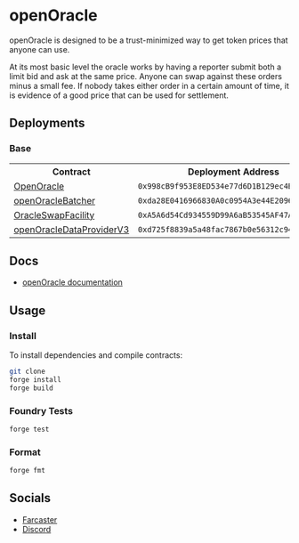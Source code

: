 # openOracle

openOracle is designed to be a trust-minimized way to get token prices that anyone can use. 

At its most basic level the oracle works by having a reporter submit both a limit bid and ask at the same price. Anyone can swap against these orders minus a small fee. If nobody takes either order in a certain amount of time, it is evidence of a good price that can be used for settlement. 


## Deployments

### Base

<table>
<tr>
<th>Contract</th>
<th>Deployment Address</th>
</tr>
<tr>
<td><a href="https://basescan.org/address/0x9339811f0F6deE122d2e97dd643c07991Aaa7a29#code">OpenOracle</a></td>
<td><code>0x998cB9f953E8ED534e77d6D1B129ec4B52A7d11D</code></td>
</tr>
<tr>
<td><a href="https://basescan.org/address/0x26bB116E62c9cE0b01aED25936f58fD1612f33Fe#code">openOracleBatcher</a></td>
<td><code>0xda28E0416966830A0c0954A3e44E2096a12c3315</code></td>
</tr>
<tr>
<td><a href="https://basescan.org/address/0xba007f80923554758e94516d749f99AF4F464465#code">OracleSwapFacility</a></td>
<td><code>0xA5A6d54Cd934559D99A6aB53545AF47AeD9AD168</code></td>
</tr>
<tr>
<td><a href="https://basescan.org/address/0x7d8ddF241A92Ec58d93BFfE56B991F9aa37dAFc2#code">openOracleDataProviderV3</a></td>
<td><code>0xd725f8839a5a48fac7867b0e56312c945a366221</code></td>
</tr>
</table>

## Docs

- [openOracle documentation](https://openprices.gitbook.io/openoracle-docs)

## Usage

### Install
To install dependencies and compile contracts:

```bash
git clone 
forge install
forge build
```

### Foundry Tests

```bash
forge test
```

### Format

```bash
forge fmt
```

## Socials

- [Farcaster](https://farcaster.xyz/openoracle)
- [Discord](https://discord.gg/jQGeX6CAJB)
